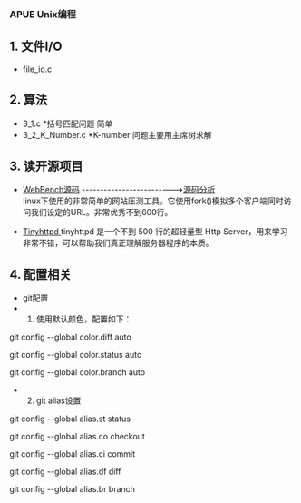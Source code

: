 ### APUE Unix编程

## 1. 文件I/O
- file_io.c

## 2. 算法
- 3_1.c 	*括号匹配问题  简单
- 3_2_K_Number.c  *K-number 问题主要用主席树求解

## 3. 读开源项目
- [WebBench源码](https://github.com/EZLippi/WebBench)  ------------------------->[源码分析](https://github.com/changlongH/APUE/blob/master/open_project/WebBench.md)  
    linux下使用的非常简单的网站压测工具。它使用fork()模拟多个客户端同时访问我们设定的URL。非常优秀不到600行。

- [Tinyhttpd ](https://github.com/EZLippi/Tinyhttpd)
    tinyhttpd 是一个不到 500 行的超轻量型 Http Server，用来学习非常不错，可以帮助我们真正理解服务器程序的本质。

## 4. 配置相关
- git配置
- 1. 使用默认颜色，配置如下：

git config --global color.diff auto

git config --global color.status auto

git config --global color.branch auto

- 2. git alias设置

git config --global alias.st status

git config --global alias.co checkout

git config --global alias.ci commit

git config --global alias.df diff

git config --global alias.br branch
